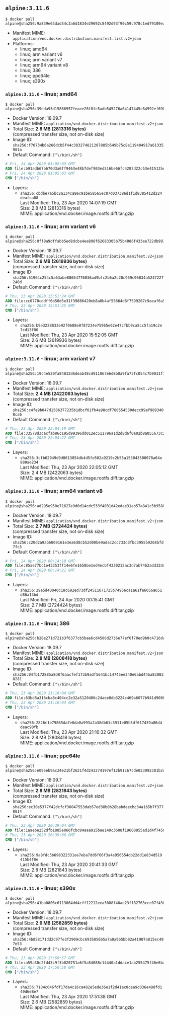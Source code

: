 ## `alpine:3.11.6`

```console
$ docker pull alpine@sha256:9a839e63dad54c3a6d1834e29692c8492d93f90c59c978c1ed79109ea4fb9a54
```

-	Manifest MIME: `application/vnd.docker.distribution.manifest.list.v2+json`
-	Platforms:
	-	linux; amd64
	-	linux; arm variant v6
	-	linux; arm variant v7
	-	linux; arm64 variant v8
	-	linux; 386
	-	linux; ppc64le
	-	linux; s390x

### `alpine:3.11.6` - linux; amd64

```console
$ docker pull alpine@sha256:39eda93d15866957feaee28f8fc5adb545276a64147445c64992ef69804dbf01
```

-	Docker Version: 18.09.7
-	Manifest MIME: `application/vnd.docker.distribution.manifest.v2+json`
-	Total Size: **2.8 MB (2813316 bytes)**  
	(compressed transfer size, not on-disk size)
-	Image ID: `sha256:f70734b6a266dcb5f44c383274821207885b549b75c8e119404917a61335981a`
-	Default Command: `["\/bin\/sh"]`

```dockerfile
# Fri, 24 Apr 2020 01:05:03 GMT
ADD file:b91adb67b670d3a6ff9463e48b7def903ed516be66fc4282d22c53e41512be49 in / 
# Fri, 24 Apr 2020 01:05:03 GMT
CMD ["/bin/sh"]
```

-	Layers:
	-	`sha256:cbdbe7a5bc2a134ca8ec91be58565ec07d037386d1f1d8385412d224deafca08`  
		Last Modified: Thu, 23 Apr 2020 14:07:19 GMT  
		Size: 2.8 MB (2813316 bytes)  
		MIME: application/vnd.docker.image.rootfs.diff.tar.gzip

### `alpine:3.11.6` - linux; arm variant v6

```console
$ docker pull alpine@sha256:0ff8a9dffabb5ed8dcba4ee898f62683305b75b4086f433ee722db99138f4f53
```

-	Docker Version: 18.09.7
-	Manifest MIME: `application/vnd.docker.distribution.manifest.v2+json`
-	Total Size: **2.6 MB (2619936 bytes)**  
	(compressed transfer size, not on-disk size)
-	Image ID: `sha256:51964c254c5a63abe88654776036ad9bfc2b6a2c20c959c96834a5247227240d`
-	Default Command: `["\/bin\/sh"]`

```dockerfile
# Thu, 23 Apr 2020 15:51:24 GMT
ADD file:cc0770cddff6b50d5e31f39886420eb8a0b4af55664d6f7599207c9aeaf6a501 in / 
# Thu, 23 Apr 2020 15:51:25 GMT
CMD ["/bin/sh"]
```

-	Layers:
	-	`sha256:b9e3228833e92f0688e0f87234e75965e62e47cfbb9ca8cc5fa19c2e7cd13f80`  
		Last Modified: Thu, 23 Apr 2020 15:52:05 GMT  
		Size: 2.6 MB (2619936 bytes)  
		MIME: application/vnd.docker.image.rootfs.diff.tar.gzip

### `alpine:3.11.6` - linux; arm variant v7

```console
$ docker pull alpine@sha256:19c4e520fa84832d6deab48cd911067e6d8b0a9fa73fc054c7b9031f1d89e4cf
```

-	Docker Version: 18.09.7
-	Manifest MIME: `application/vnd.docker.distribution.manifest.v2+json`
-	Total Size: **2.4 MB (2422063 bytes)**  
	(compressed transfer size, not on-disk size)
-	Image ID: `sha256:c4fe9b047d1506377235b1dbcf01fb4a98cdf780554530decc99ef9893408ca6`
-	Default Command: `["\/bin\/sh"]`

```dockerfile
# Thu, 23 Apr 2020 22:04:19 GMT
ADD file:33578d3cacfab86c195d99396dd012ec511796a1d2d8d6f0a02b8a055673c294 in / 
# Thu, 23 Apr 2020 22:04:22 GMT
CMD ["/bin/sh"]
```

-	Layers:
	-	`sha256:3cfb62949d9d8613854db4d5fe502a9219c2b55a153043500078a64e880ae234`  
		Last Modified: Thu, 23 Apr 2020 22:05:12 GMT  
		Size: 2.4 MB (2422063 bytes)  
		MIME: application/vnd.docker.image.rootfs.diff.tar.gzip

### `alpine:3.11.6` - linux; arm64 variant v8

```console
$ docker pull alpine@sha256:ad295e950e71627e9d0d14cdc533f4031d42edae31ab57a841c5b9588eacc280
```

-	Docker Version: 18.09.7
-	Manifest MIME: `application/vnd.docker.distribution.manifest.v2+json`
-	Total Size: **2.7 MB (2724424 bytes)**  
	(compressed transfer size, not on-disk size)
-	Image ID: `sha256:c20d2a9ab6869161e3ea6d8cb52d00be9adac2cc733d3fbc3955b9268bfd7fc5`
-	Default Command: `["\/bin\/sh"]`

```dockerfile
# Fri, 24 Apr 2020 00:14:18 GMT
ADD file:85ae77bc1e43353ff14e6fe1658be1ed4ecbf4330212ac3d7ab7462add32dd39 in / 
# Fri, 24 Apr 2020 00:14:21 GMT
CMD ["/bin/sh"]
```

-	Layers:
	-	`sha256:29e5d40040c18c692ed73df24511071725b74956ca1a61fe6056a651d86a13bd`  
		Last Modified: Fri, 24 Apr 2020 00:15:41 GMT  
		Size: 2.7 MB (2724424 bytes)  
		MIME: application/vnd.docker.image.rootfs.diff.tar.gzip

### `alpine:3.11.6` - linux; 386

```console
$ docker pull alpine@sha256:b28e271d721b3f6377cb5bae6cd4506d2736e77ef6f70ed9b0c4716da8bdf17c
```

-	Docker Version: 18.09.7
-	Manifest MIME: `application/vnd.docker.distribution.manifest.v2+json`
-	Total Size: **2.8 MB (2808418 bytes)**  
	(compressed transfer size, not on-disk size)
-	Image ID: `sha256:04fb172885a8d8f6aacfef173b9adf5641bc14745ee240e6abd44ba830838281`
-	Default Command: `["\/bin\/sh"]`

```dockerfile
# Thu, 23 Apr 2020 21:16:04 GMT
ADD file:63bd8a316cba8c404cc2e32a5120406c24aee8db3224c469a6077b941d900863 in / 
# Thu, 23 Apr 2020 21:16:04 GMT
CMD ["/bin/sh"]
```

-	Layers:
	-	`sha256:2826c1e79865da7e0da0a993a2a38db61c3911e05b5df617439a86d4deac90fb`  
		Last Modified: Thu, 23 Apr 2020 21:16:32 GMT  
		Size: 2.8 MB (2808418 bytes)  
		MIME: application/vnd.docker.image.rootfs.diff.tar.gzip

### `alpine:3.11.6` - linux; ppc64le

```console
$ docker pull alpine@sha256:e095eb9ac24e21bf2621f4d243274197ef12b91c67cde023092301b2db1e073c
```

-	Docker Version: 18.09.7
-	Manifest MIME: `application/vnd.docker.distribution.manifest.v2+json`
-	Total Size: **2.8 MB (2821843 bytes)**  
	(compressed transfer size, not on-disk size)
-	Image ID: `sha256:ec30e5377f42dcfcf36047553dab57ed38b0b28babdeecbc34a165b7f3778814`
-	Default Command: `["\/bin\/sh"]`

```dockerfile
# Thu, 23 Apr 2020 20:39:04 GMT
ADD file:1aaebe252dfb1885e066fcbc84aaa915bae149c3608f19600855ad1d4f7450c1 in / 
# Thu, 23 Apr 2020 20:39:06 GMT
CMD ["/bin/sh"]
```

-	Layers:
	-	`sha256:9a8fdc5b698322331ee7eba7dd6f66f3a4e956554db22dd1e834d519415b4f8e`  
		Last Modified: Thu, 23 Apr 2020 20:41:33 GMT  
		Size: 2.8 MB (2821843 bytes)  
		MIME: application/vnd.docker.image.rootfs.diff.tar.gzip

### `alpine:3.11.6` - linux; s390x

```console
$ docker pull alpine@sha256:41ba0806c6113064dd4cff12212eea3088f40ae23f182763ccc07f430b3a52f8
```

-	Docker Version: 18.09.7
-	Manifest MIME: `application/vnd.docker.distribution.manifest.v2+json`
-	Total Size: **2.6 MB (2582859 bytes)**  
	(compressed transfer size, not on-disk size)
-	Image ID: `sha256:4b858171dd2c97fe3f2909cbc6935856b5a7a0a9b5bb82a41907a815ec497e53`
-	Default Command: `["\/bin\/sh"]`

```dockerfile
# Thu, 23 Apr 2020 17:50:57 GMT
ADD file:a59a30c2fd43c9f3b820751a6f5a54688c14440a1ddace1ab255475f46e6ba2d in / 
# Thu, 23 Apr 2020 17:50:58 GMT
CMD ["/bin/sh"]
```

-	Layers:
	-	`sha256:7184c046fdf17da4c16ca482e5ede36e1f2d41ac8cea9c036e488fd149d6e8e7`  
		Last Modified: Thu, 23 Apr 2020 17:51:38 GMT  
		Size: 2.6 MB (2582859 bytes)  
		MIME: application/vnd.docker.image.rootfs.diff.tar.gzip
